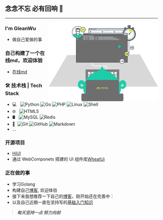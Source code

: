 ## 念念不忘 必有回响 👋
---
<img align="right" width='360px' alt="GIF" src="https://github.com/wugaoliang1116/picture/blob/main/2020-10-25/coding.gif" />

### I'm GleanWu

- 做自己爱做的事

### 自己构建了一个在线md，欢迎体验
- [在线md](http://editor.blog.wugaoliang.vip/)


### 🛠 技术栈 | Tech Stack

- 💻 &#160; ![Python](https://img.shields.io/badge/python-3-blue)
![Go](https://img.shields.io/badge/Go-Lang-green)
![PHP](https://img.shields.io/badge/PHP-5-brightgreen)
![Linux](https://img.shields.io/badge/-Linux-333333?style=flat&logo=Linux&logoColor=FCC624)
![Shell](https://img.shields.io/badge/Bash-Shell-lightgrey)
- 🌐 &#160; ![HTML5](https://img.shields.io/badge/-HTML5-333333?style=flat&logo=HTML5)
- 🛢 &#160; ![MySQL](https://img.shields.io/badge/-MySQL-333333?style=flat&logo=mysql)
![Redis](https://img.shields.io/badge/Redis-3-red)
- 🔧 &#160;![Git](https://img.shields.io/badge/-Git-333333?style=flat&logo=git)
![GitHub](https://img.shields.io/badge/-GitHub-333333?style=flat&logo=github)
![Markdown](https://img.shields.io/badge/-Markdown-333333?style=flat&logo=markdown)
- ...


### 开源项目
- [HiUI](https://github.com/XiaoMi/hiui)
- 通过 WebComponets 搭建的 UI 组件库[WheatUi](https://github.com/glean-wheat/wheat-ui)

### 正在做的事
- 学习Golang
- 构建自己[博客](http://www.wugaoliang.vip/), 欢迎体验
- 接下来我想推荐一下自己的[博客](http://www.wugaoliang.vip/)，刚开始还在完善中：
- 以及自己近期一直在坚持写的[基础入门知识](http://www.wugaoliang.vip/book/)

> ***每天坚持一点 努力向前***

